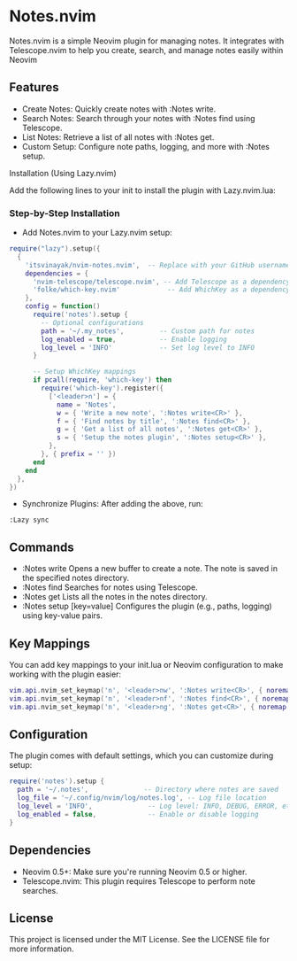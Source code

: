 # Notes.nvim


Notes.nvim is a simple Neovim plugin for managing notes. It integrates with Telescope.nvim to help you create, search, and manage notes easily within Neovim

## Features

- Create Notes: Quickly create notes with :Notes write.
- Search Notes: Search through your notes with :Notes find using Telescope.
- List Notes: Retrieve a list of all notes with :Notes get.
- Custom Setup: Configure note paths, logging, and more with :Notes setup.


Installation (Using Lazy.nvim)

Add the following lines to your init to install the plugin with Lazy.nvim.lua:

### Step-by-Step Installation

- Add Notes.nvim to your Lazy.nvim setup:

```lua
require("lazy").setup({
  {
    'itsvinayak/nvim-notes.nvim',  -- Replace with your GitHub username
    dependencies = {
      'nvim-telescope/telescope.nvim', -- Add Telescope as a dependency
      'folke/which-key.nvim'            -- Add WhichKey as a dependency
    },
    config = function()
      require('notes').setup {
        -- Optional configurations
        path = '~/.my_notes',         -- Custom path for notes
        log_enabled = true,           -- Enable logging
        log_level = 'INFO'            -- Set log level to INFO
      }

      -- Setup WhichKey mappings
      if pcall(require, 'which-key') then
        require('which-key').register({
          ['<leader>n'] = {
            name = 'Notes',
            w = { 'Write a new note', ':Notes write<CR>' },
            f = { 'Find notes by title', ':Notes find<CR>' },
            g = { 'Get a list of all notes', ':Notes get<CR>' },
            s = { 'Setup the notes plugin', ':Notes setup<CR>' },
          },
        }, { prefix = '' })
      end
    end
  },
})
```
- Synchronize Plugins: After adding the above, run:

```
:Lazy sync
```
## Commands
- :Notes write
  Opens a new buffer to create a note. The note is saved in the specified notes directory.
- :Notes find
  Searches for notes using Telescope.
- :Notes get
  Lists all the notes in the notes directory.
- :Notes setup [key=value]
  Configures the plugin (e.g., paths, logging) using key-value pairs.


## Key Mappings

You can add key mappings to your init.lua or Neovim configuration to make working with the plugin easier:

```lua
vim.api.nvim_set_keymap('n', '<leader>nw', ':Notes write<CR>', { noremap = true, silent = true })
vim.api.nvim_set_keymap('n', '<leader>nf', ':Notes find<CR>', { noremap = true, silent = true })
vim.api.nvim_set_keymap('n', '<leader>ng', ':Notes get<CR>', { noremap = true, silent = true })
```

## Configuration

The plugin comes with default settings, which you can customize during setup:

```lua
require('notes').setup {
  path = '~/.notes',              -- Directory where notes are saved
  log_file = '~/.config/nvim/log/notes.log', -- Log file location
  log_level = 'INFO',              -- Log level: INFO, DEBUG, ERROR, etc.
  log_enabled = false,             -- Enable or disable logging
}
```

## Dependencies

- Neovim 0.5+: Make sure you're running Neovim 0.5 or higher.
- Telescope.nvim: This plugin requires Telescope to perform note searches.

## License

This project is licensed under the MIT License. See the LICENSE file for more information.
